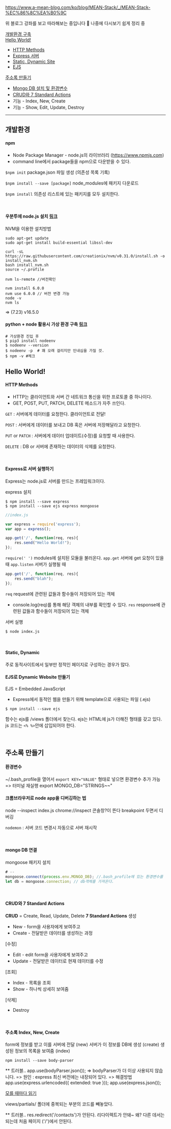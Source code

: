 https://www.a-mean-blog.com/ko/blog/MEAN-Stack/_/MEAN-Stack-%EC%86%8C%EA%B0%9C

위 블로그 강좌를 보고 따라해보는 중입니다 🌸
나중에 다시보기 쉽게 정리 중

[개발환경 구축](#개발환경)  
[Hello World!](#hello-world!)  
- [HTTP Methods](#http-methods)  
- [Express 서버](#express로-서버-실행하기)  
- [Static, Dynamic Site](#static,-dynamic)  
- [EJS](#ejs로-dynamic-website-만들기)  

[주소록 만들기](#주소록-만들기)  
- [Mongo DB 설치 및 환경변수](#환경변수)   
- [CRUD와 7 Standard Actions](#crud와-7-standard-actions)
- 기능 - Index, New, Create
- 기능 - Show, Edit, Update, Destroy

---

## 개발환경
#### npm
- Node Package Manager - node.js의 라이브러리 (https://www.npmjs.com)
- command line에서 package들을 npm으로 다운받을 수 있다.

`$npm init` package.json 파일 생성 (의존성 목록 기록)

`$npm install --save [package]` node_modules에 패키지 다운로드

`$npm install` 의존성 리스트에 있는 패키지를 모두 설치한다.

<br/>

#### 우분투에 node.js 설치 [링크](https://itstory.tk/entry/Ubuntu-1604-nodejs-%EC%99%80-npm-%EC%84%A4%EC%B9%98)
NVM을 이용한 설치방법
```shell
sudo apt-get update
sudo apt-get install build-essential libssl-dev

curl -sL https://raw.githubusercontent.com/creationix/nvm/v0.31.0/install.sh -o install_nvm.sh 
bash install_nvm.sh 
source ~/.profile

nvm ls-remote //버전확인

nvm install 6.0.0
nvm use 6.0.0 // 버전 변경 가능
node -v
nvm ls
```
=> (7.23) v16.5.0

#### python + node 활용시 가상 환경 구축 [링크](https://niceman.tistory.com/201)
```shell
# 가상환경 진입 후
$ pip3 install nodeenv
$ nodeenv --version
$ nodeenv -p  # 꽤 오래 걸리지만 인내심을 가질 것.
$ npm -v #체크
```

## Hello World!
#### HTTP Methods
- HTTP는 클라이언트와 서버 간 네트워크 통신을 위한 프로토콜 중 하나이다.
- GET, POST, PUT, PATCH, DELETE 메소드가 자주 쓰인다.

`GET` : 서버에게 데이터를 요청한다. 클라이언트로 전달!

`POST` : 서버에게 데이터를 보내고 DB 혹은 서버에 저장해달라고 요청한다.

`PUT` or `PATCH` : 서버에게 데이터 업데이트(수정)를 요청할 때 사용한다.

`DELETE` : DB or 서버에 존재하는 데이터의 삭제를 요청한다.

<br/>

#### Express로 서버 실행하기
Express는 node.js로 서버를 만드는 프레임워크이다.

express 설치
```shell
$ npm install --save express
$ npm install --save ejs express mongoose
```

```javascript
//index.js

var express = require('express'); 
var app = express();

app.get('/', function(req, res){
    res.send("Hello World!");
});

```

`require(' ')` modules에 설치된 모듈을 불러온다.
`app.get` 서버에 get 요청이 있을 때
`app.listen` 서버가 실행될 때 

```javascript
app.get('/', function(req, res){
    res.send("blah");
});
```

`req` request에 관련된 값들과 함수들이 저장되어 있는 객체
- console.log(req)를 통해 해당 객체의 내부를 확인할 수 있다.
`res` response에 관련된 값들과 함수들이 저장되어 있는 객체

서버 실행

`$ node index.js`

<br/>

#### Static, Dynamic
주로 동적사이트에서 일부만 정적인 페이지로 구성하는 경우가 많다.

#### EJS로 Dynamic Website 만들기
EJS = Embedded JavaScript
- Express에서 동적인 웹을 만들기 위해 template으로 사용되는 파일 (.ejs)

`$ npm install --save ejs`

함수는 ejs를 /views 폴더에서 찾는다.
ejs는 HTML에 js가 더해진 형태를 갖고 있다. js 코드는 `<% %>`안에 삽입되어야 한다.


<br/>

## 주소록 만들기
#### 환경변수
~/.bash_profile을 열어서
`export KEY="VALUE"` 형태로 넣으면 환경변수 추가 가능 => 터미널 재실행
export MONGO_DB="STRINGS~~"

#### 크롬브라우저로 node app을 디버깅하는 법
node --inspect index.js
chrome://inspect
콘솔창?이 뜬다 breakpoint 두면서 디버깅

`nodemon` : 서버 코드 변경시 자동으로 서버 재시작

<br/>

#### mongo DB 연결
mongoose 패키지 설치

```javascript
# --
mongoose.connect(process.env.MONGO_DB); //.bash_profile에 있는 환경변수를 불러올 수 있다.
let db = mongoose.connection; // db객체를 가져온다.
```

<br/>

#### CRUD와 7 Standard Actions
**CRUD** = Create, Read, Update, Delete
**7 Standard Actions**
생성
- New - form을 사용자에게 보여주고
- Create - 전달받은 데이터를 생성하는 과정

[수정]
- Edit - edit form을 사용자에게 보여주고
- Update - 전달받은 데이터로 현재 데이터를 수정

[조회]
- Index - 목록을 조회
- Show - 하나씩 상세히 보여줌

[삭제]
- Destroy

<br/>

#### 주소록 Index, New, Create
form에 정보를 받고 이를 서버에 전달 (new)
서버가 이 정보를 DB에 생성 (create)
생성된 정보의 목록을 보여줌 (index)

`npm install --save body-parser`

** 트러블..
app.use(bodyParser.json()); => bodyParser가 더 이상 사용되지 않습니다.
=> 원인 : express 최신 버전에는 내장되어 있다.
=> 해결방법
app.use(express.urlencoded({ extended: true }));
app.use(express.json());

[모를 때마다 읽기](https://www.a-mean-blog.com/ko/blog/Node-JS-%EC%B2%AB%EA%B1%B8%EC%9D%8C/%EC%A3%BC%EC%86%8C%EB%A1%9D-%EB%A7%8C%EB%93%A4%EA%B8%B0/%EC%A3%BC%EC%86%8C%EB%A1%9D-Index-New-Create)

views/partials/ 폴더에 중복되는 부분의 코드를 빼놓았다.

** 트러블..
res.redirect('/contacts')가 안된다. 리다이렉트가 안돼~
왜? 다른 데서는 되는데 처음 페이지 ('/')에서 안된다.
